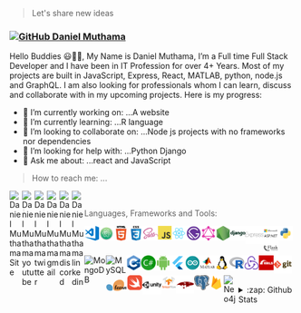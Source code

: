 > Let's share new ideas
### [![GitHub Daniel Muthama](https://img.shields.io/github/followers/danielmuthama?label=Follow%20Me&style=flat-square)](https://github.com/danielmuthama)
Hello Buddies 😃👋🏻,
My Name is Daniel Muthama, I’m a Full time Full Stack Developer
and I have been in IT Profession for over 4+ Years. Most of my
projects are built in JavaScript, Express, React, MATLAB,
python, node.js and GraphQL. I am also looking for professionals
whom I can learn, discuss and collaborate with in my upcoming projects.
Here is my progress:

- 🔭 I’m currently working on: ...A website
- 🌱 I’m currently learning: ...R language
- 👯 I’m looking to collaborate on: ...Node js projects with no frameworks nor dependencies
- 🤔 I’m looking for help with: ...Python Django
- 💬 Ask me about: ...react and JavaScript
> How to reach me: ...<span> 
  
[<img align="left" alt="Daniel Muthama Site" width="22px" src="https://img.icons8.com/cute-clipart/2x/facebook-new.png" />][facebook]
[<img align="left" alt="Daniel Muthama youtube" width="22px" src="https://img.icons8.com/doodle/2x/youtube.png" />][youtube]
[<img align="left" alt="Daniel Muthama twitter" width="22px" src="https://img.icons8.com/cute-clipart/2x/twitter.png" />][twitter]
[<img align="left" alt="Daniel Muthama gmail" width="22px" src="https://img.icons8.com/color/2x/gmail-login.png" />][gmail]
[<img align="left" alt="Daniel Muthama discord" width="22px" src="https://img.icons8.com/cute-clipart/2x/discord-logo.png" />][discord]
[<img align="left" alt="Daniel Muthama linkedin" width="22px" src="https://img.icons8.com/cute-clipart/2x/linkedin.png" />][linkedin]</span>
<br/>
> Languages, Frameworks and Tools:
<img align="left" alt="Visual Studio Code" width="26px" src="https://raw.githubusercontent.com/github/explore/80688e429a7d4ef2fca1e82350fe8e3517d3494d/topics/visual-studio-code/visual-studio-code.png" />
<img align="left" alt="Atom" width="26px" src="https://raw.githubusercontent.com/github/explore/80688e429a7d4ef2fca1e82350fe8e3517d3494d/topics/atom/atom.png" />
<img align="left" alt="HTML5" width="26px" src="https://raw.githubusercontent.com/github/explore/80688e429a7d4ef2fca1e82350fe8e3517d3494d/topics/html/html.png" />
<img align="left" alt="CSS3" width="26px" src="https://raw.githubusercontent.com/github/explore/80688e429a7d4ef2fca1e82350fe8e3517d3494d/topics/css/css.png" />
<img align="left" alt="Sass" width="26px" src="https://raw.githubusercontent.com/github/explore/80688e429a7d4ef2fca1e82350fe8e3517d3494d/topics/sass/sass.png" />
<img align="left" alt="JavaScript" width="24px" src="https://raw.githubusercontent.com/github/explore/80688e429a7d4ef2fca1e82350fe8e3517d3494d/topics/javascript/javascript.png" />
<img align="left" alt="React" width="26px" src="https://raw.githubusercontent.com/github/explore/80688e429a7d4ef2fca1e82350fe8e3517d3494d/topics/react/react.png" />
<img align="left" alt="Gatsby" width="26px" src="https://raw.githubusercontent.com/github/explore/e94815998e4e0713912fed477a1f346ec04c3da2/topics/gatsby/gatsby.png" />
<img align="left" alt="GraphQL" width="26px" src="https://raw.githubusercontent.com/github/explore/80688e429a7d4ef2fca1e82350fe8e3517d3494d/topics/graphql/graphql.png" />
<img align="left" alt="Node.js" width="26px" src="https://raw.githubusercontent.com/github/explore/80688e429a7d4ef2fca1e82350fe8e3517d3494d/topics/nodejs/nodejs.png" />
<img align="left" alt="Django" width="26px" src="https://raw.githubusercontent.com/github/explore/80688e429a7d4ef2fca1e82350fe8e3517d3494d/topics/django/django.png" />
<img align="left" alt="Express" width="32px" src="https://raw.githubusercontent.com/github/explore/80688e429a7d4ef2fca1e82350fe8e3517d3494d/topics/express/express.png" />
<img align="left" alt="Asp.net" width="26px" src="https://raw.githubusercontent.com/github/explore/80688e429a7d4ef2fca1e82350fe8e3517d3494d/topics/aspnet/aspnet.png" />
<img align="left" alt="Python" width="26px" src="https://raw.githubusercontent.com/github/explore/80688e429a7d4ef2fca1e82350fe8e3517d3494d/topics/python/python.png" />
<img align="left" alt="Flask" width="26px" src="https://raw.githubusercontent.com/github/explore/80688e429a7d4ef2fca1e82350fe8e3517d3494d/topics/flask/flask.png" />
<img align="left" alt="MongoDB" width="38px" src="https://cdn.worldvectorlogo.com/logos/mongodb.svg" />
<img align="left" alt="MySQL" width="36px" src="https://cdn.worldvectorlogo.com/logos/mysql-5.svg" />
<img align="" alt="Git" width="32px" src="https://raw.githubusercontent.com/github/explore/80688e429a7d4ef2fca1e82350fe8e3517d3494d/topics/git/git.png" />
<img align="left" alt="C++" width="26px" src="https://raw.githubusercontent.com/github/explore/80688e429a7d4ef2fca1e82350fe8e3517d3494d/topics/cpp/cpp.png" />
<img align="left" alt="C#" width="26px" src="https://raw.githubusercontent.com/github/explore/80688e429a7d4ef2fca1e82350fe8e3517d3494d/topics/csharp/csharp.png" />
<img align="left" alt="Android" width="26px" src="https://raw.githubusercontent.com/github/explore/80688e429a7d4ef2fca1e82350fe8e3517d3494d/topics/android/android.png" />
<img align="left" alt="Flutter" width="26px" src="https://raw.githubusercontent.com/github/explore/cebd63002168a05a6a642f309227eefeccd92950/topics/flutter/flutter.png" />
<img align="left" alt="Arduino" width="26px" src="https://raw.githubusercontent.com/github/explore/80688e429a7d4ef2fca1e82350fe8e3517d3494d/topics/arduino/arduino.png" />
<img align="left" alt="Matlab" width="26px" src="https://raw.githubusercontent.com/github/explore/80688e429a7d4ef2fca1e82350fe8e3517d3494d/topics/matlab/matlab.png" />
<img align="left" alt="Linux" width="26px" src="https://raw.githubusercontent.com/github/explore/80688e429a7d4ef2fca1e82350fe8e3517d3494d/topics/linux/linux.png" />
<img align="left" alt="R language" width="26px" src="https://raw.githubusercontent.com/github/explore/80688e429a7d4ef2fca1e82350fe8e3517d3494d/topics/r/r.png" />
<img align="left" alt="Redux" width="26px" src="https://raw.githubusercontent.com/github/explore/80688e429a7d4ef2fca1e82350fe8e3517d3494d/topics/redux/redux.png" />
<img align="left" alt="Ruby" width="26px" src="https://raw.githubusercontent.com/github/explore/80688e429a7d4ef2fca1e82350fe8e3517d3494d/topics/rails/rails.png" />
<img align="left" alt="Scikit-learn" width="38px" src="https://raw.githubusercontent.com/github/explore/80688e429a7d4ef2fca1e82350fe8e3517d3494d/topics/scikit-learn/scikit-learn.png" />
<img align="left" alt="Swift" width="26px" src="https://raw.githubusercontent.com/github/explore/80688e429a7d4ef2fca1e82350fe8e3517d3494d/topics/swift/swift.png" />
<img align="left" alt="Unity" width="34px" src="https://raw.githubusercontent.com/github/explore/80688e429a7d4ef2fca1e82350fe8e3517d3494d/topics/unity/unity.png" />
<img align="left" alt="Tensorflow" width="26px" src="https://raw.githubusercontent.com/github/explore/80688e429a7d4ef2fca1e82350fe8e3517d3494d/topics/tensorflow/tensorflow.png" />
<img align="left" alt="Moongose" width="32px" src="https://raw.githubusercontent.com/github/explore/80688e429a7d4ef2fca1e82350fe8e3517d3494d/topics/mongoose/mongoose.png" />
<img align="left" alt="PostgreSQL" width="26px" src="https://raw.githubusercontent.com/github/explore/80688e429a7d4ef2fca1e82350fe8e3517d3494d/topics/postgresql/postgresql.png" />
<img align="left" alt="Firebase" width="26px" src="https://raw.githubusercontent.com/github/explore/80688e429a7d4ef2fca1e82350fe8e3517d3494d/topics/firebase/firebase.png" />
<img align="left" alt="Neo4j" width="26px" src="https://aws1.discourse-cdn.com/business4/uploads/neo4jcommunity/original/2X/e/e6629664c2c76f2e65a4f751e66ccbd9c0df84a7.svg" />
<br />
<br />
<details>
  <summary>:zap: Github Stats</summary>

  <img align="left" alt="My Github Stats" src="https://github-readme-stats.codestackr.vercel.app/api?username=danielmuthama&show_icons=true&hide_border=true" />

</details>

[gmail]: mailto:danielmuthama23@gmail.com
[facebook]: https://www.facebook.com/dasomtechnologiesinc
[discord]: https://discord.gg/jNTPtz
[website]: https://dasomtechnologiesinc.com
[youtube]: https://www.youtube.com/channel/UCey7Rht0HRNAbpm7AoWdi7Q?view_as=subscriber
[twitter]: https://twitter.com/danielmuthama18
[linkedin]: https://www.linkedin.com/in/daniel-muthama-577b211a5/
